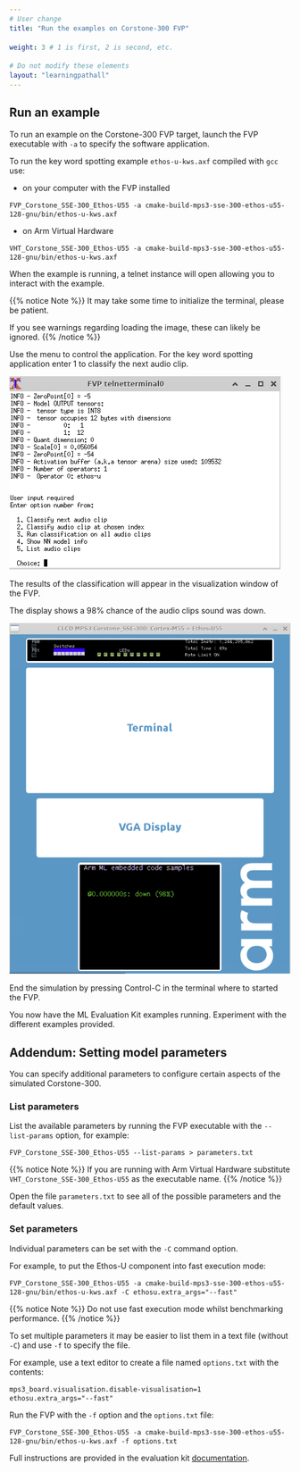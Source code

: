 ```yaml
---
# User change
title: "Run the examples on Corstone-300 FVP"

weight: 3 # 1 is first, 2 is second, etc.

# Do not modify these elements
layout: "learningpathall"
---
```

## Run an example

To run an example on the Corstone-300 FVP target, launch the FVP executable with `-a` to specify the software application.

To run the key word spotting example `ethos-u-kws.axf` compiled with `gcc` use:

- on your computer with the FVP installed

```console
FVP_Corstone_SSE-300_Ethos-U55 -a cmake-build-mps3-sse-300-ethos-u55-128-gnu/bin/ethos-u-kws.axf
```

- on Arm Virtual Hardware

```console
VHT_Corstone_SSE-300_Ethos-U55 -a cmake-build-mps3-sse-300-ethos-u55-128-gnu/bin/ethos-u-kws.axf
```
When the example is running, a telnet instance will open allowing you to interact with the example.

{{% notice Note %}}
It may take some time to initialize the terminal, please be patient. 

If you see warnings regarding loading the image, these can likely be ignored.
{{% /notice %}}


Use the menu to control the application. For the key word spotting application enter 1 to classify the next audio clip.

![terminal #center](term.png)

The results of the classification will appear in the visualization window of the FVP. 

The display shows a 98% chance of the audio clips sound was down.

![visualization #center](vis.png)

End the simulation by pressing Control-C in the terminal where to started the FVP.

You now have the ML Evaluation Kit examples running. Experiment with the different examples provided.

## Addendum: Setting model parameters

You can specify additional parameters to configure certain aspects of the simulated Corstone-300.

### List parameters

List the available parameters by running the FVP executable with the `--list-params` option, for example:

```console
FVP_Corstone_SSE-300_Ethos-U55 --list-params > parameters.txt
```

{{% notice Note %}}
If you are running with Arm Virtual Hardware substitute `VHT_Corstone_SSE-300_Ethos-U55` as the executable name.
{{% /notice %}}

Open the file `parameters.txt` to see all of the possible parameters and the default values. 

### Set parameters

Individual parameters can be set with the `-C` command option. 

For example, to put the Ethos-U component into fast execution mode:

```console
FVP_Corstone_SSE-300_Ethos-U55 -a cmake-build-mps3-sse-300-ethos-u55-128-gnu/bin/ethos-u-kws.axf -C ethosu.extra_args="--fast"
```
{{% notice Note %}}
Do not use fast execution mode whilst benchmarking performance.
{{% /notice %}}

To set multiple parameters it may be easier to list them in a text file (without `-C`) and use `-f` to specify the file.

For example, use a text editor to create a file named `options.txt` with the contents:

```console
mps3_board.visualisation.disable-visualisation=1
ethosu.extra_args="--fast"
```

Run the FVP with the `-f` option and the `options.txt` file:

```console
FVP_Corstone_SSE-300_Ethos-U55 -a cmake-build-mps3-sse-300-ethos-u55-128-gnu/bin/ethos-u-kws.axf -f options.txt
```

Full instructions are provided in the evaluation kit [documentation](https://review.mlplatform.org/plugins/gitiles/ml/ethos-u/ml-embedded-evaluation-kit/+/HEAD/docs/quick_start.md).
